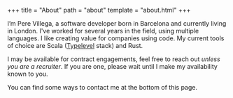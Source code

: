 +++
title = "About"
path = "about"
template = "about.html"
+++

I’m Pere Villega, a software developer born in Barcelona and currently living in London.
I've worked for several years in the field, using multiple languages. I like creating value for companies using code. My current tools of choice are Scala ([Typelevel](https://typelevel.org) stack) and Rust.

I may be available for contract engagements, feel free to reach out *unless you are a recruiter*.
If you are one, please wait until I make my availability known to you.

You can find some ways to contact me at the bottom of this page.
